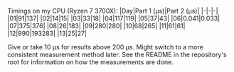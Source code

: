 Timings on my CPU (Ryzen 7 3700X): 
|Day|Part 1 (μs)|Part 2 (μs)|
|-|-|-|
|01|91|137|
|02|14|15|
|03|33|18|
|04|117|119|
|05|37|43|
|06|0.041|0.033|
|07|375|376|
|08|26|183|
|09|280|280|
|10|68|265|
|11|61|61|
|12|990|193283|
|13|25|27|

Give or take 10 μs for results above 200 μs. Might switch to a more consistent measurement method later.
See the README in the repository's root for information on how the measurements are done.